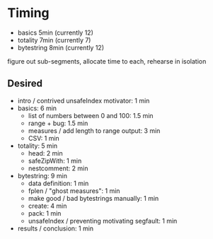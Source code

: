 # Timing
- basics     5min (currently 12)
- totality   7min (currently 7)
- bytestring 8min (currently 12)

figure out sub-segments, allocate time to each, rehearse in isolation

## Desired
- intro / contrived unsafeIndex motivator: 1 min
- basics: 6 min
  - list of numbers between 0 and 100: 1.5 min
  - range + bug: 1.5 min
  - measures​ / add length to range output​: ​3​ min
  - CSV: 1 min
- totality: 5 min
  - head: 2 min
  - safeZipWith: 1 min
  - nestcomment: 2 min
- bytestring: 9 min
  - data definition: 1 min
  - fplen / "ghost measures": 1 min
  - make good / bad bytestrings manually: 1 min
  - create: 4 min
  - pack: 1 min
  - unsafeIndex / preventing motivating segfault: 1 min
- results / conclusion: 1 min
